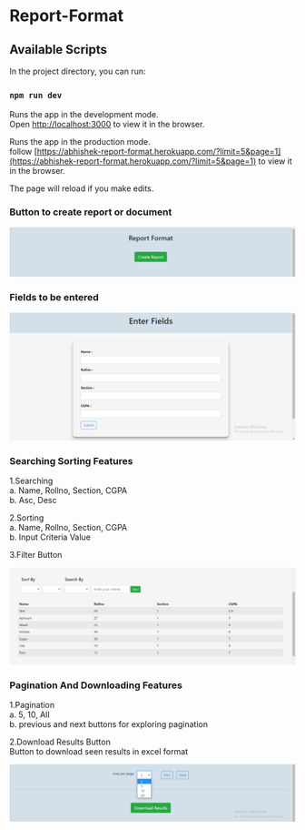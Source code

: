 # Report-Format

## Available Scripts

In the project directory, you can run:

### `npm run dev`

Runs the app in the development mode.<br />
Open [http://localhost:3000](http://localhost:3000) to view it in the browser.

Runs the app in the production mode.<br />
follow [https://abhishek-report-format.herokuapp.com/?limit=5&page=1](https://abhishek-report-format.herokuapp.com/?limit=5&page=1) to view it in the browser.

The page will reload if you make edits.<br />

### Button to create report or document

![box](./screenshots/create-report.png)

### Fields to be entered

![box](./screenshots/fields.png)

### Searching Sorting Features

1.Searching<br/>
a. Name, Rollno, Section, CGPA<br/>
b. Asc, Desc<br/>

2.Sorting<br/>
a. Name, Rollno, Section, CGPA<br/>
b. Input Criteria Value<br/>

3.Filter Button

![box](./screenshots/sorting-searching.png)

### Pagination And Downloading Features

1.Pagination<br/>
a. 5, 10, All<br/>
b. previous and next buttons for exploring pagination<br/>

2.Download Results Button<br/>
Button to download seen results in excel format<br/>

![box](./screenshots/pagination.png)